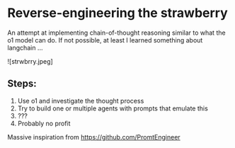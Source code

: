 # Reverse-engineering the strawberry
An attempt at implementing chain-of-thought reasoning similar to what the o1 model can do. If not possible, at least I learned something about langchain ...

![strwbrry.jpeg]

## Steps:
1. Use o1 and investigate the thought process
2. Try to build one or multiple agents with prompts that emulate this
3. ???
4. Probably no profit

Massive inspiration from https://github.com/PromtEngineer
